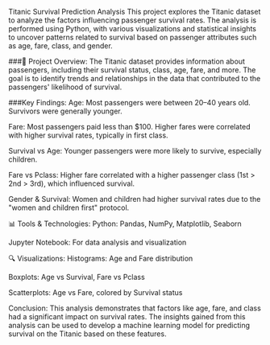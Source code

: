 Titanic Survival Prediction Analysis
This project explores the Titanic dataset to analyze the factors influencing passenger survival rates. The analysis is performed using Python, with various visualizations and statistical insights to uncover patterns related to survival based on passenger attributes such as age, fare, class, and gender.

###🚢 Project Overview:
The Titanic dataset provides information about passengers, including their survival status, class, age, fare, and more. The goal is to identify trends and relationships in the data that contributed to the passengers' likelihood of survival.

###Key Findings:
Age: Most passengers were between 20–40 years old. Survivors were generally younger.

Fare: Most passengers paid less than $100. Higher fares were correlated with higher survival rates, typically in first class.

Survival vs Age: Younger passengers were more likely to survive, especially children.

Fare vs Pclass: Higher fare correlated with a higher passenger class (1st > 2nd > 3rd), which influenced survival.

Gender & Survival: Women and children had higher survival rates due to the "women and children first" protocol.

📊 Tools & Technologies:
Python: Pandas, NumPy, Matplotlib, Seaborn

Jupyter Notebook: For data analysis and visualization

🔍 Visualizations:
Histograms: Age and Fare distribution

Boxplots: Age vs Survival, Fare vs Pclass

Scatterplots: Age vs Fare, colored by Survival status

Conclusion:
This analysis demonstrates that factors like age, fare, and class had a significant impact on survival rates. The insights gained from this analysis can be used to develop a machine learning model for predicting survival on the Titanic based on these features.
